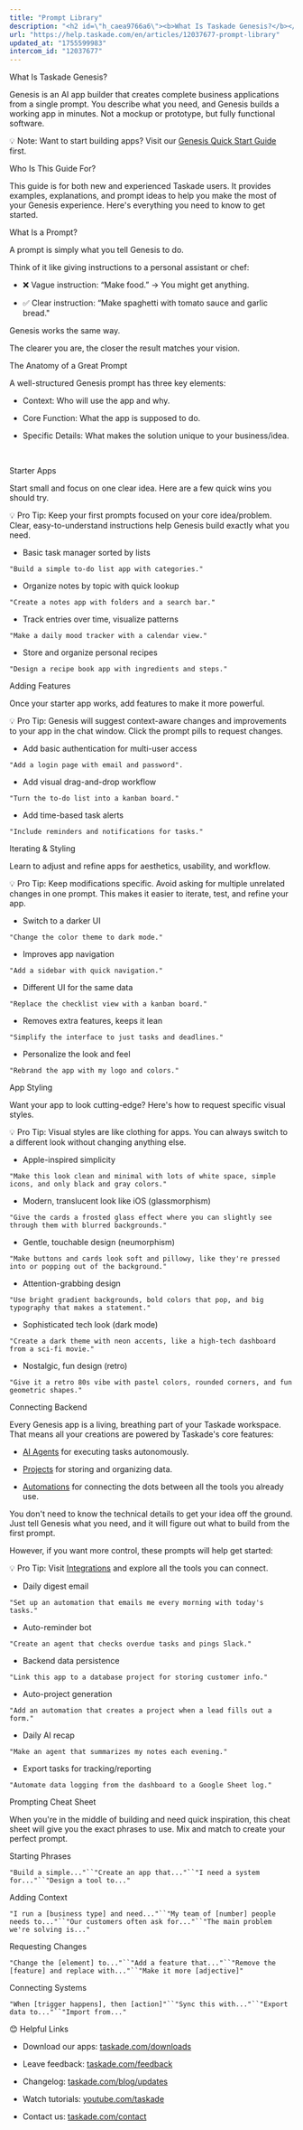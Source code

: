 ```yaml
---
title: "Prompt Library"
description: "<h2 id=\"h_caea9766a6\"><b>What Is Taskade Genesis?</b></h2><p class=\"no-margin\">Genesis is an AI app builder that creates complete business application..."
url: "https://help.taskade.com/en/articles/12037677-prompt-library"
updated_at: "1755599983"
intercom_id: "12037677"
---
```


What Is Taskade Genesis?

Genesis is an AI app builder that creates complete business applications from a single prompt. You describe what you need, and Genesis builds a working app in minutes. Not a mockup or prototype, but fully functional software.

💡 Note: Want to start building apps? Visit our [Genesis Quick Start Guide]($1) first.

Who Is This Guide For?

This guide is for both new and experienced Taskade users. It provides examples, explanations, and prompt ideas to help you make the most of your Genesis experience. Here's everything you need to know to get started.

What Is a Prompt?

A prompt is simply what you tell Genesis to do.

Think of it like giving instructions to a personal assistant or chef:

- ❌ Vague instruction: “Make food.” → You might get anything.
​

- ✅ Clear instruction: “Make spaghetti with tomato sauce and garlic bread."

Genesis works the same way.

The clearer you are, the closer the result matches your vision.

The Anatomy of a Great Prompt

A well-structured Genesis prompt has three key elements:

- Context: Who will use the app and why.

- Core Function: What the app is supposed to do.

- Specific Details: What makes the solution unique to your business/idea.

​

Starter Apps

Start small and focus on one clear idea. Here are a few quick wins you should try.

💡 Pro Tip: Keep your first prompts focused on your core idea/problem. Clear, easy-to-understand instructions help Genesis build exactly what you need.

- Basic task manager sorted by lists

`"Build a simple to-do list app with categories."`

- Organize notes by topic with quick lookup

`"Create a notes app with folders and a search bar."`

- Track entries over time, visualize patterns

`"Make a daily mood tracker with a calendar view."`

- Store and organize personal recipes

`"Design a recipe book app with ingredients and steps."`

Adding Features

Once your starter app works, add features to make it more powerful.

💡 Pro Tip: Genesis will suggest context-aware changes and improvements to your app in the chat window. Click the prompt pills to request changes.

- Add basic authentication for multi-user access

`"Add a login page with email and password".`

- Add visual drag-and-drop workflow

`"Turn the to-do list into a kanban board."`

- Add time-based task alerts

`"Include reminders and notifications for tasks."`

Iterating &amp; Styling

Learn to adjust and refine apps for aesthetics, usability, and workflow.

💡 Pro Tip: Keep modifications specific. Avoid asking for multiple unrelated changes in one prompt. This makes it easier to iterate, test, and refine your app.

- Switch to a darker UI

`"Change the color theme to dark mode."`

- Improves app navigation

`"Add a sidebar with quick navigation."`

- Different UI for the same data

`"Replace the checklist view with a kanban board."`

- Removes extra features, keeps it lean

`"Simplify the interface to just tasks and deadlines."`

- Personalize the look and feel

`"Rebrand the app with my logo and colors."`

App Styling

Want your app to look cutting-edge? Here's how to request specific visual styles.

💡 Pro Tip: Visual styles are like clothing for apps. You can always switch to a different look without changing anything else.

- Apple-inspired simplicity

`"Make this look clean and minimal with lots of white space, simple icons, and only black and gray colors."`

- Modern, translucent look like iOS (glassmorphism)

`"Give the cards a frosted glass effect where you can slightly see through them with blurred backgrounds."`

- Gentle, touchable design (neumorphism)

`"Make buttons and cards look soft and pillowy, like they're pressed into or popping out of the background."`

- Attention-grabbing design

`"Use bright gradient backgrounds, bold colors that pop, and big typography that makes a statement."`

- Sophisticated tech look (dark mode)

`"Create a dark theme with neon accents, like a high-tech dashboard from a sci-fi movie."`

- Nostalgic, fun design (retro)

`"Give it a retro 80s vibe with pastel colors, rounded corners, and fun geometric shapes."`

Connecting Backend

Every Genesis app is a living, breathing part of your Taskade workspace. That means all your creations are powered by Taskade's core features:

- [AI Agents]($1) for executing tasks autonomously.
​

- [Projects]($1) for storing and organizing data.
​

- [Automations]($1) for connecting the dots between all the tools you already use.

You don't need to know the technical details to get your idea off the ground. Just tell Genesis what you need, and it will figure out what to build from the first prompt.

However, if you want more control, these prompts will help get started:

💡 Pro Tip: Visit [Integrations]($1) and explore all the tools you can connect.

- Daily digest email

`"Set up an automation that emails me every morning with today's tasks."`

- Auto-reminder bot

`"Create an agent that checks overdue tasks and pings Slack."`

- Backend data persistence

`"Link this app to a database project for storing customer info."`

- Auto-project generation

`"Add an automation that creates a project when a lead fills out a form."`

- Daily AI recap

`"Make an agent that summarizes my notes each evening."`

- Export tasks for tracking/reporting

`"Automate data logging from the dashboard to a Google Sheet log."`

Prompting Cheat Sheet

When you're in the middle of building and need quick inspiration, this cheat sheet will give you the exact phrases to use. Mix and match to create your perfect prompt.

Starting Phrases

`"Build a simple..."``"Create an app that..."``"I need a system for..."``"Design a tool to..."`

Adding Context

`"I run a [business type] and need..."``"My team of [number] people needs to..."``"Our customers often ask for..."``"The main problem we're solving is..."`

Requesting Changes

`"Change the [element] to..."``"Add a feature that..."``"Remove the [feature] and replace with..."``"Make it more [adjective]"`

Connecting Systems

`"When [trigger happens], then [action]"``"Sync this with..."``"Export data to..."``"Import from..."`

😊 Helpful Links

- Download our apps: [taskade.com/downloads]($1)
​

- Leave feedback: [taskade.com/feedback]($1)
​

- Changelog: [taskade.com/blog/updates]($1)
​

- Watch tutorials: [youtube.com/taskade]($1)
​

- Contact us: [taskade.com/contact]($1)